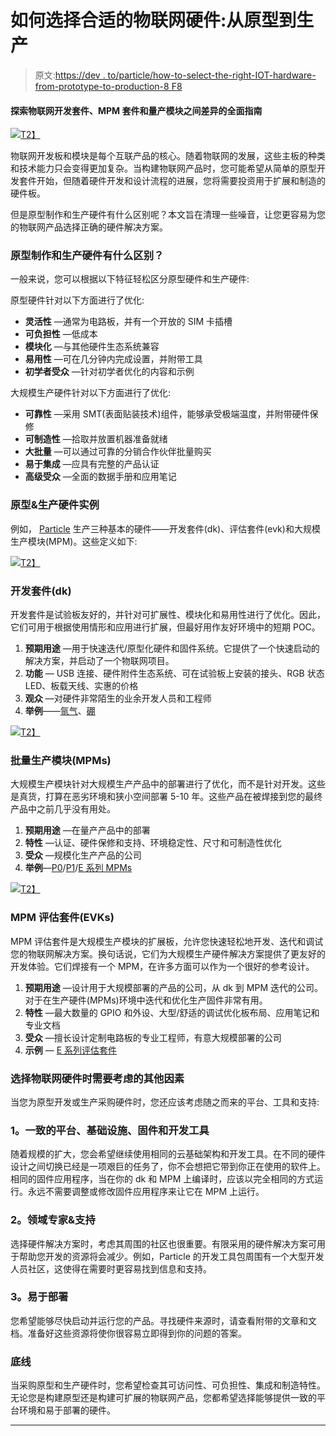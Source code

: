 # 如何选择合适的物联网硬件:从原型到生产

> 原文:[https://dev . to/particle/how-to-select-the-right-IOT-hardware-from-prototype-to-production-8 F8](https://dev.to/particle/how-to-select-the-right-iot-hardware-from-prototype-to-production-8f8)

#### 探索物联网开发套件、MPM 套件和量产模块之间差异的全面指南

[![](../Images/b410c9a79d6866275a01f4a67c1f780a.png)T2】](https://cdn-images-1.medium.com/max/1024/1*YH_uDaxpOcaod2LBIhrGGg.jpeg)

物联网开发板和模块是每个互联产品的核心。随着物联网的发展，这些主板的种类和技术能力只会变得更加复杂。当构建物联网产品时，您可能希望从简单的原型开发套件开始，但随着硬件开发和设计流程的进展，您将需要投资用于扩展和制造的硬件板。

但是原型制作和生产硬件有什么区别呢？本文旨在清理一些噪音，让您更容易为您的物联网产品选择正确的硬件解决方案。

### 原型制作和生产硬件有什么区别？

一般来说，您可以根据以下特征轻松区分原型硬件和生产硬件:

原型硬件针对以下方面进行了优化:

*   **灵活性** —通常为电路板，并有一个开放的 SIM 卡插槽
*   **可负担性** —低成本
*   **模块化** —与其他硬件生态系统兼容
*   **易用性** —可在几分钟内完成设置，并附带工具
*   **初学者受众** —针对初学者优化的内容和示例

大规模生产硬件针对以下方面进行了优化:

*   **可靠性** —采用 SMT(表面贴装技术)组件，能够承受极端温度，并附带硬件保修
*   **可制造性** —拾取并放置机器准备就绪
*   **大批量** —可以通过可靠的分销合作伙伴批量购买
*   **易于集成** —应具有完整的产品认证
*   **高级受众** —全面的数据手册和应用笔记

### 原型&生产硬件实例

例如， [Particle](https://www.particle.io/) 生产三种基本的硬件——开发套件(dk)、评估套件(evk)和大规模生产模块(MPM)。这些定义如下:

[![](../Images/9e42ae9c979eb7232857d6cfcb615bc7.png)T2】](https://cdn-images-1.medium.com/max/1000/0*ZAtehe3M2aiVPVrL.jpg)

### 开发套件(dk)

开发套件是试验板友好的，并针对可扩展性、模块化和易用性进行了优化。因此，它们可用于根据使用情形和应用进行扩展，但最好用作友好环境中的短期 POC。

1.  **预期用途** —用于快速迭代/原型化硬件和固件系统。它提供了一个快速启动的解决方案，并启动了一个物联网项目。
2.  **功能** — USB 连接、硬件附件生态系统、可在试验板上安装的接头、RGB 状态 LED、板载天线、实惠的价格
3.  **观众** —对硬件非常陌生的业余开发人员和工程师
4.  **举例**——[氩气](https://www.particle.io/wifi)、[硼](https://www.particle.io/cellular)

[![](../Images/1454cadcbcb2c288ea53e2a4c8de35c0.png)T2】](https://cdn-images-1.medium.com/max/768/0*wBe0J5CSXeAIdmce.jpg)

### 批量生产模块(MPMs)

大规模生产模块针对大规模生产产品中的部署进行了优化，而不是针对开发。这些是真货，打算在恶劣环境和狭小空间部署 5-10 年。这些产品在被焊接到您的最终产品中之前几乎没有用处。

1.  **预期用途** —在量产产品中的部署
2.  **特性** —认证、硬件保修和支持、环境稳定性、尺寸和可制造性优化
3.  **受众** —规模化生产产品的公司
4.  **举例**—[P0](https://docs.particle.io/datasheets/photon-(wifi)/photon-datasheet/)/[P1](https://docs.particle.io/datasheets/photon-(wifi)/p1-datasheet/)/[E 系列 MPMs](https://docs.particle.io/datasheets/electron-(cellular)/e-series-datasheet/)

[![](../Images/1ffe4d8328c86834648e687d6470f374.png)T2】](https://cdn-images-1.medium.com/max/1024/0*rZEP150fIwkK39df.png)

### MPM 评估套件(EVKs)

MPM 评估套件是大规模生产模块的扩展板，允许您快速轻松地开发、迭代和调试您的物联网解决方案。换句话说，它们为大规模生产硬件解决方案提供了更友好的开发体验。它们焊接有一个 MPM，在许多方面可以作为一个很好的参考设计。

1.  **预期用途** —设计用于大规模部署的产品的公司，从 dk 到 MPM 迭代的公司。对于在生产硬件(MPMs)环境中迭代和优化生产固件非常有用。
2.  **特性** —最大数量的 GPIO 和外设、大型/舒适的调试优化板布局、应用笔记和专业文档
3.  **受众** —擅长设计定制电路板的专业工程师，有意大规模部署的公司
4.  **示例** — [E 系列评估套件](https://store.particle.io/products/e-series-evaluation-kit)

### 选择物联网硬件时需要考虑的其他因素

当您为原型开发或生产采购硬件时，您还应该考虑随之而来的平台、工具和支持:

### 1。一致的平台、基础设施、固件和开发工具

随着规模的扩大，您会希望继续使用相同的云基础架构和开发工具。在不同的硬件设计之间切换已经是一项艰巨的任务了，你不会想把它带到你正在使用的软件上。相同的固件应用程序，当在你的 dk 和 MPM 上编译时，应该以完全相同的方式运行。永远不需要调整或修改固件应用程序来让它在 MPM 上运行。

### 2。领域专家&支持

选择硬件解决方案时，考虑其周围的社区也很重要。有限采用的硬件解决方案可用于帮助您开发的资源将会减少。例如，Particle 的开发工具包周围有一个大型开发人员社区，这使得在需要时更容易找到信息和支持。

### 3。易于部署

您希望能够尽快启动并运行您的产品。寻找硬件来源时，请查看附带的文章和文档。准备好这些资源将使你很容易立即得到你的问题的答案。

### 底线

当采购原型和生产硬件时，您希望检查其可访问性、可负担性、集成和制造特性。无论您是构建原型还是构建可扩展的物联网产品，您都希望选择能够提供一致的平台环境和易于部署的硬件。

* * *
